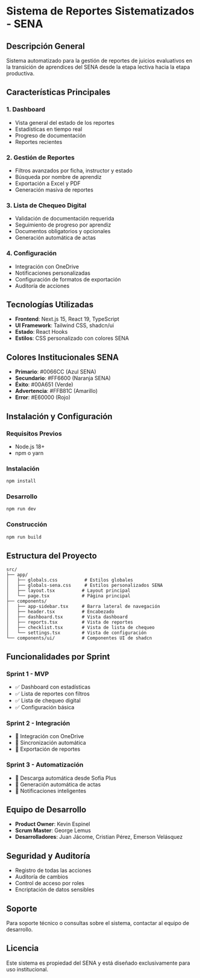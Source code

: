 # Sistema de Reportes Sistematizados - SENA

## Descripción General
Sistema automatizado para la gestión de reportes de juicios evaluativos en la transición de aprendices del SENA desde la etapa lectiva hacia la etapa productiva.

## Características Principales

### 1. Dashboard
- Vista general del estado de los reportes
- Estadísticas en tiempo real
- Progreso de documentación
- Reportes recientes

### 2. Gestión de Reportes
- Filtros avanzados por ficha, instructor y estado
- Búsqueda por nombre de aprendiz
- Exportación a Excel y PDF
- Generación masiva de reportes

### 3. Lista de Chequeo Digital
- Validación de documentación requerida
- Seguimiento de progreso por aprendiz
- Documentos obligatorios y opcionales
- Generación automática de actas

### 4. Configuración
- Integración con OneDrive
- Notificaciones personalizadas
- Configuración de formatos de exportación
- Auditoría de acciones

## Tecnologías Utilizadas
- **Frontend**: Next.js 15, React 19, TypeScript
- **UI Framework**: Tailwind CSS, shadcn/ui
- **Estado**: React Hooks
- **Estilos**: CSS personalizado con colores SENA

## Colores Institucionales SENA
- **Primario**: #0066CC (Azul SENA)
- **Secundario**: #FF6600 (Naranja SENA)
- **Éxito**: #00A651 (Verde)
- **Advertencia**: #FFB81C (Amarillo)
- **Error**: #E60000 (Rojo)

## Instalación y Configuración

### Requisitos Previos
- Node.js 18+ 
- npm o yarn

### Instalación
```bash
npm install
```

### Desarrollo
```bash
npm run dev
```

### Construcción
```bash
npm run build
```

## Estructura del Proyecto
```
src/
├── app/
│   ├── globals.css          # Estilos globales
│   ├── globals-sena.css     # Estilos personalizados SENA
│   ├── layout.tsx          # Layout principal
│   └── page.tsx            # Página principal
├── components/
│   ├── app-sidebar.tsx     # Barra lateral de navegación
│   ├── header.tsx          # Encabezado
│   ├── dashboard.tsx       # Vista dashboard
│   ├── reports.tsx         # Vista de reportes
│   ├── checklist.tsx       # Vista de lista de chequeo
│   └── settings.tsx        # Vista de configuración
└── components/ui/          # Componentes UI de shadcn
```

## Funcionalidades por Sprint

### Sprint 1 - MVP
- ✅ Dashboard con estadísticas
- ✅ Lista de reportes con filtros
- ✅ Lista de chequeo digital
- ✅ Configuración básica

### Sprint 2 - Integración
- 🔄 Integración con OneDrive
- 🔄 Sincronización automática
- 🔄 Exportación de reportes

### Sprint 3 - Automatización
- 🔄 Descarga automática desde Sofía Plus
- 🔄 Generación automática de actas
- 🔄 Notificaciones inteligentes

## Equipo de Desarrollo
- **Product Owner**: Kevin Espinel
- **Scrum Master**: George Lemus
- **Desarrolladores**: Juan Jácome, Cristian Pérez, Emerson Velásquez

## Seguridad y Auditoría
- Registro de todas las acciones
- Auditoría de cambios
- Control de acceso por roles
- Encriptación de datos sensibles

## Soporte
Para soporte técnico o consultas sobre el sistema, contactar al equipo de desarrollo.

## Licencia
Este sistema es propiedad del SENA y está diseñado exclusivamente para uso institucional.
